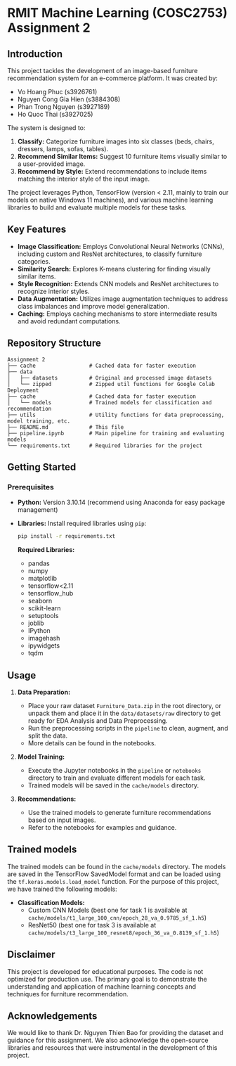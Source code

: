 # RMIT Machine Learning (COSC2753) Assignment 2

## Introduction

This project tackles the development of an image-based furniture recommendation system for an e-commerce platform. It was created by:

- Vo Hoang Phuc (s3926761)
- Nguyen Cong Gia Hien (s3884308)
- Phan Trong Nguyen (s3927189)
- Ho Quoc Thai (s3927025)

The system is designed to:

1.  **Classify:** Categorize furniture images into six classes (beds, chairs, dressers, lamps, sofas, tables).
2.  **Recommend Similar Items:** Suggest 10 furniture items visually similar to a user-provided image.
3.  **Recommend by Style:**  Extend recommendations to include items matching the interior style of the input image.

The project leverages Python, TensorFlow (version < 2.11, mainly to train our models on native Windows 11 machines), and various machine learning libraries to build and evaluate multiple models for these tasks.

## Key Features

- **Image Classification:** Employs Convolutional Neural Networks (CNNs), including custom and ResNet architectures, to classify furniture categories.
- **Similarity Search:** Explores K-means clustering for finding visually similar items.
- **Style Recognition:** Extends CNN models and ResNet architectures to recognize interior styles.
- **Data Augmentation:** Utilizes image augmentation techniques to address class imbalances and improve model generalization.
- **Caching:** Employs caching mechanisms to store intermediate results and avoid redundant computations.

## Repository Structure

```
Assignment 2
├── cache                 # Cached data for faster execution
├── data
│   ├── datasets          # Original and processed image datasets
│   └── zipped            # Zipped util functions for Google Colab Deployment
├── cache                 # Cached data for faster execution
│   └── models            # Trained models for classification and recommendation
├── utils                 # Utility functions for data preprocessing, model training, etc.
├── README.md             # This file
├── pipeline.ipynb        # Main pipeline for training and evaluating models
└── requirements.txt      # Required libraries for the project
```

## Getting Started

### Prerequisites

- **Python:** Version 3.10.14 (recommend using Anaconda for easy package management)
- **Libraries:** Install required libraries using `pip`:

  ```bash
  pip install -r requirements.txt
  ```

  **Required Libraries:**
  - pandas
  - numpy
  - matplotlib
  - tensorflow<2.11
  - tensorflow_hub
  - seaborn
  - scikit-learn
  - setuptools
  - joblib
  - IPython
  - imagehash
  - ipywidgets
  - tqdm

## Usage

1.  **Data Preparation:**
    *   Place your raw dataset `Furniture_Data.zip` in the root directory, or unpack them and place it in the `data/datasets/raw` directory to get ready for EDA Analysis and Data Preprocessing.
    *   Run the preprocessing scripts in the `pipeline` to clean, augment, and split the data.
    *   More details can be found in the notebooks.

2.  **Model Training:**
    *   Execute the Jupyter notebooks in the `pipeline` or `notebooks` directory to train and evaluate different models for each task.
    *   Trained models will be saved in the `cache/models` directory.

3.  **Recommendations:**
    *   Use the trained models to generate furniture recommendations based on input images.
    *   Refer to the notebooks for examples and guidance.

## Trained models

The trained models can be found in the `cache/models` directory. The models are saved in the TensorFlow SavedModel format and can be loaded using the `tf.keras.models.load_model` function. For the purpose of this project, we have trained the following models:
-   **Classification Models:**
    *   Custom CNN Models (best one for task 1 is available at `cache/models/t1_large_100_cnn/epoch_28_va_0.9785_sf_1.h5`)
    *   ResNet50 (best one for task 3 is available at `cache/models/t3_large_100_resnet8/epoch_36_va_0.8139_sf_1.h5`)

## Disclaimer

This project is developed for educational purposes. The code is not optimized for production use. The primary goal is to demonstrate the understanding and application of machine learning concepts and techniques for furniture recommendation.

## Acknowledgements

We would like to thank Dr. Nguyen Thien Bao for providing the dataset and guidance for this assignment. We also acknowledge the open-source libraries and resources that were instrumental in the development of this project.